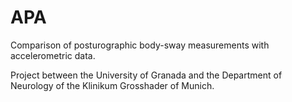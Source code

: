 APA
===

Comparison of posturographic body-sway measurements with accelerometric data.

Project between the University of Granada and the Department of Neurology of the Klinikum Grosshader of Munich.
